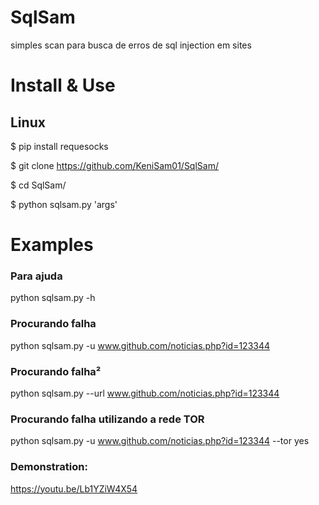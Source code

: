 # SqlSam
simples scan para busca de erros de sql injection em sites

# Install & Use
## Linux

$ pip install requesocks

$ git clone https://github.com/KeniSam01/SqlSam/

$ cd SqlSam/

$ python sqlsam.py 'args'

# Examples

### Para ajuda

python sqlsam.py -h 

### Procurando falha

python sqlsam.py -u www.github.com/noticias.php?id=123344

### Procurando falha²

python sqlsam.py --url www.github.com/noticias.php?id=123344

### Procurando falha utilizando a rede TOR

python sqlsam.py -u www.github.com/noticias.php?id=123344 --tor yes

### Demonstration:

https://youtu.be/Lb1YZiW4X54
